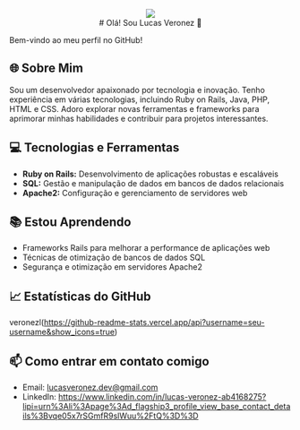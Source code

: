 <p align="center"><img src="https://encrypted-tbn0.gstatic.com/images?q=tbn:ANd9GcTr8cqrAznnF8SPJ53AkNak02niyyCY0gtUOg&s"><br>
# Olá! Sou Lucas Veronez 👋

Bem-vindo ao meu perfil no GitHub!

## 🌐 Sobre Mim
Sou um desenvolvedor apaixonado por tecnologia e inovação. Tenho experiência em várias tecnologias, incluindo Ruby on Rails, Java, PHP, HTML e CSS. Adoro explorar novas ferramentas e frameworks para aprimorar minhas habilidades e contribuir para projetos interessantes.

## 💻 Tecnologias e Ferramentas
- **Ruby on Rails:** Desenvolvimento de aplicações robustas e escaláveis
- **SQL:** Gestão e manipulação de dados em bancos de dados relacionais
- **Apache2:** Configuração e gerenciamento de servidores web

## 📚 Estou Aprendendo
- Frameworks Rails para melhorar a performance de aplicações web
- Técnicas de otimização de bancos de dados SQL
- Segurança e otimização em servidores Apache2

## 📈 Estatísticas do GitHub
veronezl(https://github-readme-stats.vercel.app/api?username=seu-username&show_icons=true)

## 📫 Como entrar em contato comigo
- Email: lucasveronez.dev@gmail.com
- LinkedIn: https://www.linkedin.com/in/lucas-veronez-ab4168275?lipi=urn%3Ali%3Apage%3Ad_flagship3_profile_view_base_contact_details%3Bvqe05x7rSGmfR9slWuu%2FtQ%3D%3D


